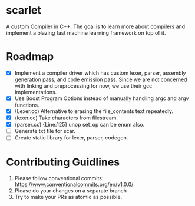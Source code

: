 # scarlet

A custom Compiler in C++. The goal is to learn more about compilers and implement a blazing fast 
machine learning framework on top of it. 

# Roadmap

- [x] Implement a compiler driver which has custom lexer, parser, assembly generation pass, and code emission pass. Since we are not concerned with linking and preprocessing for now, we use their gcc implementations.
- [x] Use Boost Program Options instead of manually handling argc and argv functions.
- [x] (Lexer.cc) Alternative to erasing the file_contents text repeatedly.
- [x] (lexer.cc) Take characters from filestream.
- [x] (parser.cc) {Line:125} unop set_op can be enum also.
- [ ] Generate txt file for scar.
- [ ] Create static library for lexer, parser, codegen.

# Contributing Guidlines

1. Please follow conventional commits: https://www.conventionalcommits.org/en/v1.0.0/
2. Please do your changes on a separate branch
3. Try to make your PRs as atomic as possible. 
